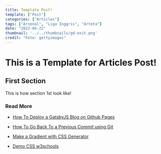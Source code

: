 ```yaml
---
title: Template Post!
template: ["Post"]
categories: ["Articles"]
tags: ["Arsenal", "Liga Inggris", "Arteta"]
date: "2022-04-22"
thumbnail: '../../thumbnails/gd-exit.png'
credit: "Foto: gettyimages"
---
```


# This is a Template for Articles Post!

## First Section

This is how section 1st look like!

### Read More

* [How To Deploy a GatsbyJS Blog on Github Pages](https://jarednielsen.com/deploy-gatsbyjs-github-pages-user/)

* [How To Go Back To a Previous Commit using Git](https://medium.com/swlh/using-git-how-to-go-back-to-a-previous-commit-8579ccc8180f)

* [Make a Gradient with CSS Generator](https://www.css-gradient.com/)

* [Demo CSS w3schools](https://www.w3schools.com/CSSref/playdemo.asp?filename=playcss_accent-color)
